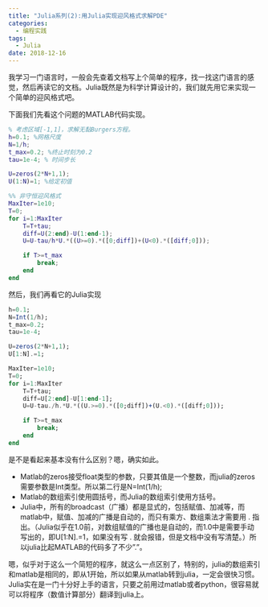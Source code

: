 ```yaml
---
title: "Julia系列(2):用Julia实现迎风格式求解PDE"
categories:
  - 编程实践
tags:
  - Julia
date: 2018-12-16
---
```


我学习一门语言时，一般会先查着文档写上个简单的程序，找一找这门语言的感觉，然后再读它的文档。Julia既然是为科学计算设计的，我们就先用它来实现一个简单的迎风格式吧。

<!-- more -->

下面我们先看这个问题的MATLAB代码实现。

```matlab
% 考虑区域[-1,1]，求解无黏Burgers方程。
h=0.1; %网格尺度
N=1/h; 
t_max=0.2; %终止时刻为0.2
tau=1e-4; % 时间步长

U=zeros(2*N+1,1);
U(1:N)=1; %给定初值

%% 非守恒迎风格式
MaxIter=1e10;
T=0;
for i=1:MaxIter
    T=T+tau;
    diff=U(2:end)-U(1:end-1);
    U=U-tau/h*U.*((U>=0).*([0;diff])+(U<0).*([diff;0]));

    if T>=t_max
        break;
    end 
end
```

然后，我们再看它的Julia实现

```julia
h=0.1; 
N=Int(1/h); 
t_max=0.2; 
tau=1e-4; 

U=zeros(2*N+1,1);
U[1:N].=1; 

MaxIter=1e10;
T=0;
for i=1:MaxIter
    T=T+tau;
    diff=U[2:end]-U[1:end-1];
    U=U-tau./h.*U.*((U.>=0).*([0;diff])+(U.<0).*([diff;0]));

    if T>=t_max
        break;
    end
end
```

是不是看起来基本没有什么区别？嗯，确实如此。

- Matlab的zeros接受float类型的参数，只要其值是一个整数，而julia的zeros需要参数是Int类型。所以第二行是N=Int(1/h);
- Matlab的数组索引使用圆括号，而Julia的数组索引使用方括号。
- Julia中，所有的broadcast（广播）都是显式的，包括赋值、加减等，而matlab中，赋值、加减的广播是自动的，而只有乘方、数组乘法才需要用 . 指出。（Julia似乎在1.0前，对数组赋值的广播也是自动的，而1.0中是需要手动写出的，即U[1:N].=1，如果没有写 . 就会报错，但是文档中没有写清楚。）所以julia比起MATLAB的代码多了不少”.”。

嗯，似乎对于这么一个简短的程序，就这么一点区别了，特别的，julia的数组索引和matlab是相同的，即从1开始，所以如果从matlab转到julia，一定会很快习惯。Julia实在是一门十分好上手的语言，只要之前用过matlab或者python，很容易就可以将程序（数值计算部分）翻译到julia上。